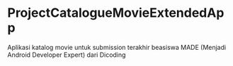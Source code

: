 # ProjectCatalogueMovieExtendedApp
Aplikasi katalog movie untuk submission terakhir beasiswa MADE (Menjadi Android Developer Expert) dari Dicoding

